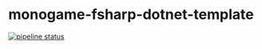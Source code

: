 # monogame-fsharp-dotnet-template
[![pipeline status](https://gitlab.com/efunb/monogame-fsharp-dotnet-template/badges/master/pipeline.svg)](https://gitlab.com/efunb/monogame-fsharp-dotnet-template/commits/master)
